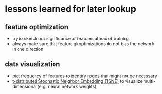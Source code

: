 # lessons learned for later lookup

## feature optimization

* try to sketch out significance of features ahead of training
* always make sure that feature gkoptimizations do not bias the network in one direction

## data visualization

* plot frequency of features to identify nodes that might not be necessary
* [t-distributed Stochastic Neighbor Embedding (TSNE)](http://scikit-learn.org/stable/modules/generated/sklearn.manifold.TSNE.html) to visualize multi-dimensional (e.g. neural network weights)
